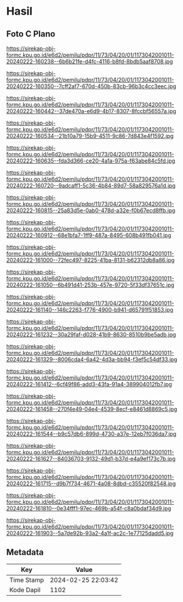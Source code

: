 # Hasil

## Foto C Plano

https://sirekap-obj-formc.kpu.go.id/e6d2/pemilu/pdpr/11/73/04/20/01/1173042001011-20240222-160238--6b6b21fe-d4fc-4116-b8fd-8bdb5aaf8708.jpg

https://sirekap-obj-formc.kpu.go.id/e6d2/pemilu/pdpr/11/73/04/20/01/1173042001011-20240222-160350--7cff2af7-670d-450b-83cb-96b3c4cc3eec.jpg

https://sirekap-obj-formc.kpu.go.id/e6d2/pemilu/pdpr/11/73/04/20/01/1173042001011-20240222-160442--37de470a-e6d9-4b17-8307-8fccbf56557a.jpg

https://sirekap-obj-formc.kpu.go.id/e6d2/pemilu/pdpr/11/73/04/20/01/1173042001011-20240222-160534--21b10a79-15b9-4511-9c86-7d843e4f1592.jpg

https://sirekap-obj-formc.kpu.go.id/e6d2/pemilu/pdpr/11/73/04/20/01/1173042001011-20240222-160635--fda3d366-ce20-4a1a-975a-f63abe84c5fd.jpg

https://sirekap-obj-formc.kpu.go.id/e6d2/pemilu/pdpr/11/73/04/20/01/1173042001011-20240222-160720--9adcaff1-5c36-4b84-89d7-58a829576a1d.jpg

https://sirekap-obj-formc.kpu.go.id/e6d2/pemilu/pdpr/11/73/04/20/01/1173042001011-20240222-160815--25a83d5e-0ab0-478d-a32e-f0b67ecd8ffb.jpg

https://sirekap-obj-formc.kpu.go.id/e6d2/pemilu/pdpr/11/73/04/20/01/1173042001011-20240222-160912--68e1bfa7-1ff9-487a-8495-608b491fb041.jpg

https://sirekap-obj-formc.kpu.go.id/e6d2/pemilu/pdpr/11/73/04/20/01/1173042001011-20240222-161000--72fec497-8225-41ba-8131-b62312db8a86.jpg

https://sirekap-obj-formc.kpu.go.id/e6d2/pemilu/pdpr/11/73/04/20/01/1173042001011-20240222-161050--6b491d41-253b-457e-9720-5f33df37651c.jpg

https://sirekap-obj-formc.kpu.go.id/e6d2/pemilu/pdpr/11/73/04/20/01/1173042001011-20240222-161140--146c2263-f776-4900-b941-d65791f51853.jpg

https://sirekap-obj-formc.kpu.go.id/e6d2/pemilu/pdpr/11/73/04/20/01/1173042001011-20240222-161232--30a29faf-d028-41b9-8630-8510b9be5adb.jpg

https://sirekap-obj-formc.kpu.go.id/e6d2/pemilu/pdpr/11/73/04/20/01/1173042001011-20240222-161329--8006cda4-6a42-4d3a-bb94-f3ef5c54df33.jpg

https://sirekap-obj-formc.kpu.go.id/e6d2/pemilu/pdpr/11/73/04/20/01/1173042001011-20240222-161412--6cf49f86-add3-43fa-91a4-389904012fb7.jpg

https://sirekap-obj-formc.kpu.go.id/e6d2/pemilu/pdpr/11/73/04/20/01/1173042001011-20240222-161458--270f4e49-04e4-4539-8ecf-e8461d8869c5.jpg

https://sirekap-obj-formc.kpu.go.id/e6d2/pemilu/pdpr/11/73/04/20/01/1173042001011-20240222-161544--b9c57db6-899d-4730-a37e-12eb7f036da7.jpg

https://sirekap-obj-formc.kpu.go.id/e6d2/pemilu/pdpr/11/73/04/20/01/1173042001011-20240222-161627--84036703-9132-49d1-b37d-e4a9ef173c7b.jpg

https://sirekap-obj-formc.kpu.go.id/e6d2/pemilu/pdpr/11/73/04/20/01/1173042001011-20240222-161715--d9b7f734-4671-4a08-8dbd-c35520f82548.jpg

https://sirekap-obj-formc.kpu.go.id/e6d2/pemilu/pdpr/11/73/04/20/01/1173042001011-20240222-161810--0e34fff1-97ec-469b-a54f-c8a0bdaf34d9.jpg

https://sirekap-obj-formc.kpu.go.id/e6d2/pemilu/pdpr/11/73/04/20/01/1173042001011-20240222-161903--5a7de92b-93a2-4a1f-ac2c-1e77125dadd5.jpg


## Metadata

| Key        | Value               |
| ---------- | ------------------- |
| Time Stamp | 2024-02-25 22:03:42 |
| Kode Dapil | 1102                |



